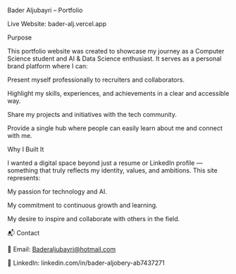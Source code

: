 Bader Aljubayri – Portfolio

 Live Website: bader-alj.vercel.app

 Purpose

This portfolio website was created to showcase my journey as a Computer Science student and AI & Data Science enthusiast. It serves as a personal brand platform where I can:

Present myself professionally to recruiters and collaborators.

Highlight my skills, experiences, and achievements in a clear and accessible way.

Share my projects and initiatives with the tech community.

Provide a single hub where people can easily learn about me and connect with me.

 Why I Built It

I wanted a digital space beyond just a resume or LinkedIn profile — something that truly reflects my identity, values, and ambitions. This site represents:

My passion for technology and AI.

My commitment to continuous growth and learning.

My desire to inspire and collaborate with others in the field.

📬 Contact

📧 Email: Baderaljubayri@hotmail.com

💼 LinkedIn: linkedin.com/in/bader-aljobery-ab7437271
